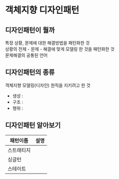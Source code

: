 # 객체지향 디자인패턴

## 디자인패턴이 뭘까
특정 상황, 문제에 대한 해결방법을 패턴화한 것  
상황의 전제 - 문제 - 해결에 맞게 모델링 한 것을 패턴화한 것       
문제해결의 공통된 언어   


## 디자인패턴의 종류
객체지향 모델링(디자인) 원칙을 지키려고 한 것 

* 생성 : 
* 구조 :
* 행위 :


## 디자인패턴 알아보기
| 패턴이름 | 설명 |
| - | - |
| 스트래티지 |  |  
| 싱글턴 |  |
| 스테이트 |  |



